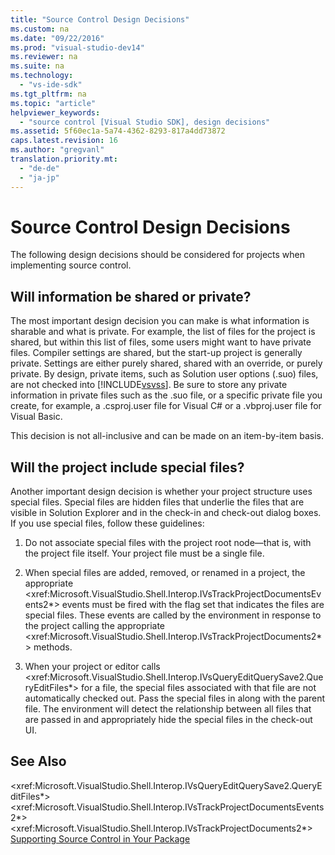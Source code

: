 ```yaml
---
title: "Source Control Design Decisions"
ms.custom: na
ms.date: "09/22/2016"
ms.prod: "visual-studio-dev14"
ms.reviewer: na
ms.suite: na
ms.technology: 
  - "vs-ide-sdk"
ms.tgt_pltfrm: na
ms.topic: "article"
helpviewer_keywords: 
  - "source control [Visual Studio SDK], design decisions"
ms.assetid: 5f60ec1a-5a74-4362-8293-817a4dd73872
caps.latest.revision: 16
ms.author: "gregvanl"
translation.priority.mt: 
  - "de-de"
  - "ja-jp"
---
```

# Source Control Design Decisions
The following design decisions should be considered for projects when implementing source control.  
  
## Will information be shared or private?  
 The most important design decision you can make is what information is sharable and what is private. For example, the list of files for the project is shared, but within this list of files, some users might want to have private files. Compiler settings are shared, but the start-up project is generally private. Settings are either purely shared, shared with an override, or purely private. By design, private items, such as Solution user options (.suo) files, are not checked into [!INCLUDE[vsvss](../vs140/includes/vsvss_md.md)]. Be sure to store any private information in private files such as the .suo file, or a specific private file you create, for example, a .csproj.user file for Visual C# or a .vbproj.user file for Visual Basic.  
  
 This decision is not all-inclusive and can be made on an item-by-item basis.  
  
## Will the project include special files?  
 Another important design decision is whether your project structure uses special files. Special files are hidden files that underlie the files that are visible in Solution Explorer and in the check-in and check-out dialog boxes. If you use special files, follow these guidelines:  
  
1.  Do not associate special files with the project root node—that is, with the project file itself. Your project file must be a single file.  
  
2.  When special files are added, removed, or renamed in a project, the appropriate \<xref:Microsoft.VisualStudio.Shell.Interop.IVsTrackProjectDocumentsEvents2*> events must be fired with the flag set that indicates the files are special files. These events are called by the environment in response to the project calling the appropriate \<xref:Microsoft.VisualStudio.Shell.Interop.IVsTrackProjectDocuments2*> methods.  
  
3.  When your project or editor calls \<xref:Microsoft.VisualStudio.Shell.Interop.IVsQueryEditQuerySave2.QueryEditFiles*> for a file, the special files associated with that file are not automatically checked out. Pass the special files in along with the parent file. The environment will detect the relationship between all files that are passed in and appropriately hide the special files in the check-out UI.  
  
## See Also  
 \<xref:Microsoft.VisualStudio.Shell.Interop.IVsQueryEditQuerySave2.QueryEditFiles*>   
 \<xref:Microsoft.VisualStudio.Shell.Interop.IVsTrackProjectDocumentsEvents2*>   
 \<xref:Microsoft.VisualStudio.Shell.Interop.IVsTrackProjectDocuments2*>   
 [Supporting Source Control in Your Package](../vs140/supporting-source-control.md)
